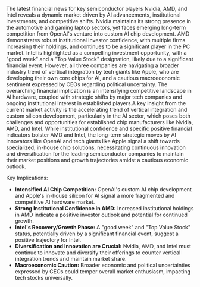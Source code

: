 The latest financial news for key semiconductor players Nvidia, AMD, and Intel reveals a dynamic market driven by AI advancements, institutional investments, and competitive shifts. Nvidia maintains its strong presence in the automotive and gaming laptop sectors, yet faces emerging long-term competition from OpenAI's venture into custom AI chip development. AMD demonstrates robust institutional investor confidence, with multiple firms increasing their holdings, and continues to be a significant player in the PC market. Intel is highlighted as a compelling investment opportunity, with a "good week" and a "Top Value Stock" designation, likely due to a significant financial event. However, all three companies are navigating a broader industry trend of vertical integration by tech giants like Apple, who are developing their own core chips for AI, and a cautious macroeconomic sentiment expressed by CEOs regarding political uncertainty. The overarching financial implication is an intensifying competitive landscape in AI hardware, coupled with strategic shifts by major tech companies and ongoing institutional interest in established players.A key insight from the current market activity is the accelerating trend of vertical integration and custom silicon development, particularly in the AI sector, which poses both challenges and opportunities for established chip manufacturers like Nvidia, AMD, and Intel. While institutional confidence and specific positive financial indicators bolster AMD and Intel, the long-term strategic moves by AI innovators like OpenAI and tech giants like Apple signal a shift towards specialized, in-house chip solutions, necessitating continuous innovation and diversification for the leading semiconductor companies to maintain their market positions and growth trajectories amidst a cautious economic outlook.

Key Implications:
- **Intensified AI Chip Competition:** OpenAI's custom AI chip development and Apple's in-house silicon for AI signal a more fragmented and competitive AI hardware market.
- **Strong Institutional Confidence in AMD:** Increased institutional holdings in AMD indicate a positive investor outlook and potential for continued growth.
- **Intel's Recovery/Growth Phase:** A "good week" and "Top Value Stock" status, potentially driven by a significant financial event, suggest a positive trajectory for Intel.
- **Diversification and Innovation are Crucial:** Nvidia, AMD, and Intel must continue to innovate and diversify their offerings to counter vertical integration trends and maintain market share.
- **Macroeconomic Caution:** Broader economic and political uncertainties expressed by CEOs could temper overall market enthusiasm, impacting tech stocks universally.